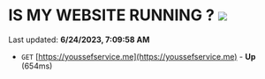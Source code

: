 # IS MY WEBSITE RUNNING ? [![](https://img.shields.io/static/v1?label=Sponsor&message=%E2%9D%A4&logo=GitHub&color=%23fe8e86)](https://github.com/sponsors/<username>)

Last updated: **6/24/2023, 7:09:58 AM**

- `GET` [https://youssefservice.me](https://youssefservice.me) - **Up** (654ms)
